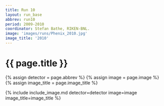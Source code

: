 ```yaml
---
title: Run 10
layout: run_base
abbrev: run10
period: 2009-2010
coordinator: Stefan Bathe, RIKEN-BNL.
image: 'images/runs/Phenix_2010.jpg'
image_title: '2010'
---
```

# {{ page.title }}

{% assign detector = page.abbrev %}
{% assign image = page.image %}
{% assign image_title = page.image_title %}

{% include include_image.md detector=detector image=image image_title=image_title %}

